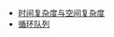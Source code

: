 - [时间复杂度与空间复杂度](https://zhuanlan.zhihu.com/p/50479555)
- [循环队列](https://blog.csdn.net/weixin_55858644/article/details/122313475)
